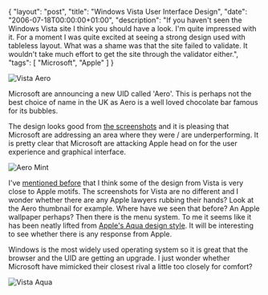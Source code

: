 {
  "layout": "post",
  "title": "Windows Vista User Interface Design",
  "date": "2006-07-18T00:00:00+01:00",
  "description": "If you haven't seen the Windows Vista site I think you should have a look. I'm quite impressed with it. For a moment I was quite excited at seeing a strong design used with tableless layout. What was a shame was that the site failed to validate. It wouldn't take much effort to get the site through the validator either.",
  "tags": [
    "Microsoft",
    "Apple"
  ]
}

![Vista Aero][1]

Microsoft are announcing a new UID called 'Aero'. This is perhaps not the best choice of name in the UK as Aero is a well loved chocolate bar famous for its bubbles.   
  
The design looks good from [the screenshots][2] and it is pleasing that Microsoft are addressing an area where they were / are underperforming. It is pretty clear that Microsoft are attacking Apple head on for the user experience and graphical interface. 

![Aero Mint][3]

I've [mentioned before][4] that I think some of the design from Vista is very close to Apple motifs. The screenshots for Vista are no different and I wonder whether there are any Apple lawyers rubbing their hands? Look at the Aero thumbnail for example. Where have we seen that before? An Apple wallpaper perhaps? Then there is the menu system. To me it seems like it has been neatly lifted from [Apple's Aqua design style][5]. It will be interesting to see whether there is any response from Apple.

Windows is the most widely used operating system so it is great that the browser and the UID are getting an upgrade. I just wonder whether Microsoft have mimicked their closest rival a little too closely for comfort?

![Vista Aqua][6]

 [1]: http://shapeshed.com/images/articles/expwinvista_highlight_aero.png 
 [2]: http://www.microsoft.com/windowsvista/experiences/aero.mspx
 [3]: http://shapeshed.com/images/articles/AeroMint.jpg 
 [4]: http://www.shapeshed.com/journal/mac_motifs_on_windows_messenger_live_design/
 [5]: http://www.apple.com/macosx/overview/aquauserinterface.html
 [6]: http://shapeshed.com/images/articles/vista_aqua.jpg 
